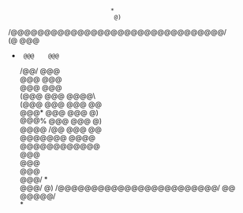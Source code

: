                                  *         
                                  @)       
 /@@@@@@@@@@@@@@@@@@@@@@@@@@@@@@@@/        
(@              @@@                        
  *      @@@    @@@                        
      /@@/      @@@                        
     @@@        @@@                        
    @@@         @@@                        
   (@@@         @@@    @@@@\               
   (@@@         @@@   @@@   @@             
    @@@*        @@@   @@@    @)            
     @@@%       @@@   @@@   @)             
       @@@@    /@@    @@@ @@               
        \@@@@@@@      @@@@                 
            \@@@@@@@@@@@@                  
                      @@@                  
                      @@@                  
                      @@@                  
                     @@@/               *  
                    @@@/                 @)
                /@@@@@@@@@@@@@@@@@@@@@@@@/ 
               @@              \@@@@@/     
              *                            
